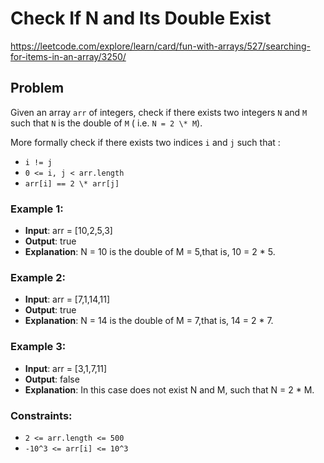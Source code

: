 # Check If N and Its Double Exist

https://leetcode.com/explore/learn/card/fun-with-arrays/527/searching-for-items-in-an-array/3250/

## Problem

Given an array `arr` of integers, check if there exists two integers `N` and `M` such that `N` is the double of `M` ( i.e. `N = 2 \* M`). <br />

More formally check if there exists two indices `i` and `j` such that :

- `i != j`
- `0 <= i, j < arr.length`
- `arr[i] == 2 \* arr[j]`

### Example 1:

- **Input**: arr = [10,2,5,3]
- **Output**: true
- **Explanation**: N = 10 is the double of M = 5,that is, 10 = 2 \* 5.

### Example 2:

- **Input**: arr = [7,1,14,11]
- **Output**: true
- **Explanation**: N = 14 is the double of M = 7,that is, 14 = 2 \* 7.

### Example 3:

- **Input**: arr = [3,1,7,11]
- **Output**: false
- **Explanation**: In this case does not exist N and M, such that N = 2 \* M.

### Constraints:

- `2 <= arr.length <= 500`
- `-10^3 <= arr[i] <= 10^3`
